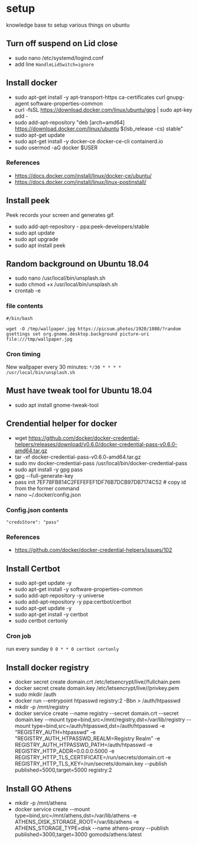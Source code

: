 # setup
knowledge base to setup various things on ubuntu

## Turn off suspend on Lid close

- sudo nano /etc/systemd/logind.conf
-  add line `HandleLidSwitch=ignore`

## Install docker

- sudo apt-get install -y apt-transport-https ca-certificates curl gnupg-agent software-properties-common
- curl -fsSL https://download.docker.com/linux/ubuntu/gpg | sudo apt-key add -
- sudo add-apt-repository "deb [arch=amd64] https://download.docker.com/linux/ubuntu $(lsb_release -cs) stable"
- sudo apt-get update
- sudo apt-get install -y docker-ce docker-ce-cli containerd.io
- sudo usermod -aG docker $USER

### References

- https://docs.docker.com/install/linux/docker-ce/ubuntu/
- https://docs.docker.com/install/linux/linux-postinstall/

## Install peek

Peek records your screen and generates gif.

- sudo add-apt-repository - ppa:peek-developers/stable
- sudo apt update
- sudo apt upgrade
- sudo apt install peek

## Random background on Ubuntu 18.04

- sudo nano /usr/local/bin/unsplash.sh
- sudo chmod +x /usr/local/bin/unsplash.sh
- crontab -e

### file contents

```
#/bin/bash

wget -O /tmp/wallpaper.jpg https://picsum.photos/1920/1080/?random
gsettings set org.gnome.desktop.background picture-uri file:///tmp/wallpaper.jpg
```
### Cron timing

New wallpaper every 30 minutes: `*/30 * * * * /usr/local/bin/unsplash.sh`

## Must have tweak tool for Ubuntu 18.04

- sudo apt install gnome-tweak-tool

## Crendential helper for docker

- wget https://github.com/docker/docker-credential-helpers/releases/download/v0.6.0/docker-credential-pass-v0.6.0-amd64.tar.gz
- tar -xf docker-credential-pass-v0.6.0-amd64.tar.gz
- sudo mv docker-credential-pass /usr/local/bin/docker-credential-pass
- sudo apt install -y gpg pass
- gpg --full-generate-key
- pass init 7EF78FB814C2FEFEFEF1DF76B7DCB97DB7174C52 # copy id from the former command
- nano ~/.docker/config.json

### Config.json contents

```
"credsStore": "pass"
```

### References

- https://github.com/docker/docker-credential-helpers/issues/102

## Install Certbot

- sudo apt-get update -y
- sudo apt-get install -y software-properties-common
- sudo add-apt-repository -y universe
- sudo add-apt-repository -y ppa:certbot/certbot
- sudo apt-get update -y
- sudo apt-get install -y certbot 
- sudo certbot certonly

### Cron job

run every sunday `0 0 * * 0 certbot certonly`

## Install docker registry

- docker secret create domain.crt /etc/letsencrypt/live/<DOMAIN>/fullchain.pem
- docker secret create domain.key /etc/letsencrypt/live/<DOMAIN>/privkey.pem
- sudo mkdir /auth
- docker run --entrypoint htpasswd registry:2 -Bbn <USER> <PASSWORD> > /auth/htpasswd
- mkdir -p /mnt/registry
- docker service create --name registry --secret domain.crt --secret domain.key --mount type=bind,src=/mnt/registry,dst=/var/lib/registry --mount type=bind,src=/auth/htpasswd,dst=/auth/htpasswd -e "REGISTRY_AUTH=htpasswd" -e "REGISTRY_AUTH_HTPASSWD_REALM=Registry Realm" -e REGISTRY_AUTH_HTPASSWD_PATH=/auth/htpasswd -e REGISTRY_HTTP_ADDR=0.0.0.0:5000 -e REGISTRY_HTTP_TLS_CERTIFICATE=/run/secrets/domain.crt -e REGISTRY_HTTP_TLS_KEY=/run/secrets/domain.key --publish published=5000,target=5000 registry:2

## Install GO Athens

- mkdir -p /mnt/athens
- docker service create --mount type=bind,src=/mnt/athens,dst=/var/lib/athens -e ATHENS_DISK_STORAGE_ROOT=/var/lib/athens -e ATHENS_STORAGE_TYPE=disk --name athens-proxy --publish published=3000,target=3000 gomods/athens:latest
